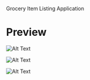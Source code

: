 Grocery Item Listing Application

# Preview
![Alt Text](https://github.com/kimaurellano/Grocery-Item-Listing-Application/blob/kotlin-dev/Preview/ProductList.PNG)

![Alt Text](https://github.com/kimaurellano/Grocery-Item-Listing-Application/blob/kotlin-dev/Preview/ProductList.PNG)

![Alt Text](https://github.com/kimaurellano/Grocery-Item-Listing-Application/blob/kotlin-dev/Preview/Exit.PNG)
